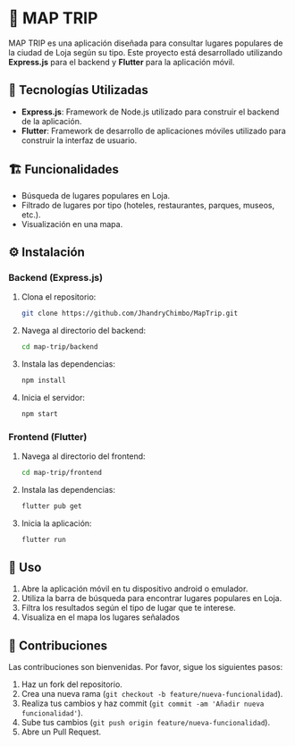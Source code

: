 # 📱 MAP TRIP

MAP TRIP es una aplicación diseñada para consultar lugares populares de la ciudad de Loja según su tipo. Este proyecto está desarrollado utilizando **Express.js** para el backend y **Flutter** para la aplicación móvil.

## 🔧 Tecnologías Utilizadas

- **Express.js**: Framework de Node.js utilizado para construir el backend de la aplicación.
- **Flutter**: Framework de desarrollo de aplicaciones móviles utilizado para construir la interfaz de usuario.

## 🏗 Funcionalidades

- Búsqueda de lugares populares en Loja.
- Filtrado de lugares por tipo (hoteles, restaurantes, parques, museos, etc.).
- Visualización en una mapa.

## ⚙️ Instalación

### Backend (Express.js)

1. Clona el repositorio:
    ```bash
    git clone https://github.com/JhandryChimbo/MapTrip.git
    ```
2. Navega al directorio del backend:
    ```bash
    cd map-trip/backend
    ```
3. Instala las dependencias:
    ```bash
    npm install
    ```
4. Inicia el servidor:
    ```bash
    npm start
    ```

### Frontend (Flutter)

1. Navega al directorio del frontend:
    ```bash
    cd map-trip/frontend
    ```
2. Instala las dependencias:
    ```bash
    flutter pub get
    ```
3. Inicia la aplicación:
    ```bash
    flutter run
    ```

## 🚀 Uso

1. Abre la aplicación móvil en tu dispositivo android o emulador.
2. Utiliza la barra de búsqueda para encontrar lugares populares en Loja.
3. Filtra los resultados según el tipo de lugar que te interese.
4. Visualiza en el mapa los lugares señalados

## 🤝 Contribuciones

Las contribuciones son bienvenidas. Por favor, sigue los siguientes pasos:

1. Haz un fork del repositorio.
2. Crea una nueva rama (`git checkout -b feature/nueva-funcionalidad`).
3. Realiza tus cambios y haz commit (`git commit -am 'Añadir nueva funcionalidad'`).
4. Sube tus cambios (`git push origin feature/nueva-funcionalidad`).
5. Abre un Pull Request.

